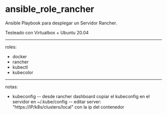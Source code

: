 # ansible_role_rancher

Ansible Playbook para desplegar un Servidor Rancher.

Testeado con Virtualbox + Ubuntu 20.04

---

roles:
- docker
- rancher
- kubectl
- kubecolor

---

notas:
- kubeconfig
-- desde rancher dashboard copiar el kubeconfig en el servidor en ~/.kube/config
-- editar server: "https://IP/k8s/clusters/local" con la ip del contenedor